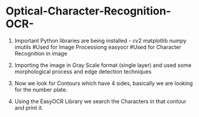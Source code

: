 # Optical-Character-Recognition-OCR-
1. Important Python libraries are being installed -
    cv2
    matplotlib
    numpy 
    imutils    #Used for Image Processiong
    easyocr    #Used for Character Recognition in image
    
2. Importing the image in Gray Scale format (single layer) and used some morphological process and edge detection techniques

3. Now we look for Contours which have 4 sides, basically we are looking for the number plate.

4. Using the EasyOCR Library we search the Characters in that contour and print it.
